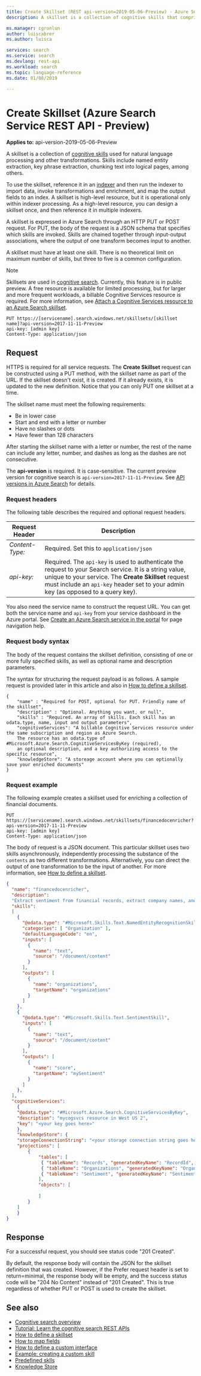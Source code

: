 ```yaml
---
title: Create Skillset (REST api-version=2019-05-06-Preview) - Azure Search | Microsoft Docs
description: A skillset is a collection of cognitive skills that comprise an enriched indexing pipeline in Azure Search.

ms.manager: cgronlun
author: luiscabrer
ms.author: luisca

services: search
ms.service: search
ms.devlang: rest-api
ms.workload: search
ms.topic: language-reference
ms.date: 01/08/2019

---
```

# Create Skillset (Azure Search Service REST API - Preview)

**Applies to:** api-version-2019-05-06-Preview

A skillset is a collection of [cognitive skills](https://docs.microsoft.com/azure/search/cognitive-search-predefined-skills) used for natural language processing and other transformations. Skills include named entity extraction, key phrase extraction, chunking text into logical pages, among others.

To use the skillset, reference it in an [indexer](create-indexer.md) and then run the indexer to import data, invoke transformations and enrichment, and map the output fields to an index. A skillset is high-level resource, but it is operational only within indexer processing. As a high-level resource, you can design a skillset once, and then reference it in multiple indexers. 

A skillset is expressed in Azure Search through an HTTP PUT or POST request. For PUT, the body of the request is a JSON schema that specifies which skills are invoked. Skills are chained together through input-output associations, where the output of one transform becomes input to another.

A skillset must have at least one skill. There is no theoretical limit on maximum number of skills, but three to five is a common configuration.  

> [!NOTE]
> Skillsets are used in [cognitive search](https://docs.microsoft.com/azure/search/cognitive-search-concept-intro). Currently, this feature is in public preview. A free resource is available for limited processing, but for larger and more frequent workloads, a billable Cognitive Services resource is required. For more information, see [Attach a Cognitive Services resource to an Azure Search skillset](https://docs.microsoft.com/azure/search/cognitive-search-attach-cognitive-services).

```http  
PUT https://[servicename].search.windows.net/skillsets/[skillset name]?api-version=2017-11-11-Preview
api-key: [admin key]
Content-Type: application/json
```  

## Request  
 HTTPS is required for all service requests. The **Create Skillset** request can be constructed using a PUT method, with the skillset name as part of the URL. If the skillset doesn't exist, it is created. If it already exists, it is updated to the new definition. Notice that you can only PUT one skillset at a time.  

 The skillset name must meet the following requirements:

- Be in lower case
- Start and end with a letter or number
- Have no slashes or dots
- Have fewer than 128 characters 

After starting the skillset name with a letter or number, the rest of the name can include any letter, number, and dashes as long as the dashes are not consecutive.  

 The **api-version** is required. It is case-sensitive. The current preview version for cognitive search is `api-version=2017-11-11-Preview`. See [API versions in Azure Search](https://docs.microsoft.com/azure/search/search-api-versions) for details. 


### Request headers  

 The following table describes the required and optional request headers.  

|Request Header|Description|  
|--------------------|-----------------|  
|*Content-Type:*|Required. Set this to `application/json`|  
|*api-key:*|Required. The `api-key` is used to authenticate the request to your Search service. It is a string value, unique to your service. The **Create Skillset** request must include an `api-key` header set to your admin key (as opposed to a query key).|  

You also need the service name to construct the request URL. You can get both the service name and `api-key` from your service dashboard in the Azure portal. See [Create an Azure Search service in the portal](https://docs.microsoft.com/azure/search/search-create-service-portal) for page navigation help.  

### Request body syntax  

The body of the request contains the skillset definition, consisting of one or more fully specified skills, as well as optional name and description parameters.  

The syntax for structuring the request payload is as follows. A sample request is provided later in this article and also in [How to define a skillset](https://docs.microsoft.com/azure/search/cognitive-search-defining-skillset).  

```
{   
    "name" : "Required for POST, optional for PUT. Friendly name of the skillset",  
    "description" : "Optional. Anything you want, or null",  
    "skills" : "Required. An array of skills. Each skill has an odata.type, name, input and output parameters",
    "cognitiveServices": "A billable Cognitive Services resource under the same subscription and region as Azure Search. 
    The resource has an odata.type of #Microsoft.Azure.Search.CognitiveServicesByKey (required), 
    an optional description, and a key authorizing access to the specific resource",
    "knowledgeStore": "A storeage account where you can optionally save your enriched documents"
}  
```

### Request example
 The following example creates a skillset used for enriching a collection of financial documents.

```http
PUT https://[servicename].search.windows.net/skillsets/financedocenricher?api-version=2017-11-11-Preview
api-key: [admin key]
Content-Type: application/json
```

The body of request is a JSON document. This particular skillset uses two skills asynchronously, independently processing the substance of the `contents` as two different transformations. Alternatively, you can direct the output of one transformation to be the input of another. For more information, see [How to define a skillset](https://docs.microsoft.com/azure/search/cognitive-search-defining-skillset).

```json
{
  "name": "financedocenricher",
  "description": 
  "Extract sentiment from financial records, extract company names, and then find additional information about each company mentioned.",
  "skills":
  [
    {
      "@odata.type": "#Microsoft.Skills.Text.NamedEntityRecognitionSkill",
      "categories": [ "Organization" ],
      "defaultLanguageCode": "en",
      "inputs": [
        {
          "name": "text",
          "source": "/document/content"
        }
      ],
      "outputs": [
        {
          "name": "organizations",
          "targetName": "organizations"
        }
      ]
    },
    {
      "@odata.type": "#Microsoft.Skills.Text.SentimentSkill",
      "inputs": [
        {
          "name": "text",
          "source": "/document/content"
        }
      ],
      "outputs": [
        {
          "name": "score",
          "targetName": "mySentiment"
        }
      ]
    },
  ],
  "cognitiveServices": 
    {
    "@odata.type": "#Microsoft.Azure.Search.CognitiveServicesByKey",
    "description": "mycogsvcs resource in West US 2",
    "key": "<your key goes here>"
    },
    "knowledgeStore": { 
    "storageConnectionString": "<your storage connection string goes here>", 
    "projections": [ 
        { 
            "tables": [  
             { "tableName": "Records", "generatedKeyName": "RecordId", "source": "/document/Record"}, 
             { "tableName": "Organizations", "generatedKeyName": "OrganizationId", "source": "/document/organizations*"}, 
             { "tableName": "Sentiment", "generatedKeyName": "SentimentId", "source": "/document/mySentiment"}
            ], 
            "objects": [ 
               
            ]      
        }    
    ]     
    } 
}
```

## Response  

 For a successful request, you should see status code "201 Created".  

 By default, the response body will contain the JSON for the skillset definition that was created. However, if the Prefer request header is set to return=minimal, the response body will be empty, and the success status code will be "204 No Content" instead of "201 Created". This is true regardless of whether PUT or POST is used to create the skillset.   

## See also

+ [Cognitive search overview](https://docs.microsoft.com/azure/search/cognitive-search-concept-intro)
+ [Tutorial: Learn the cognitive search REST APIs](https://docs.microsoft.com/azure/search/cognitive-search-tutorial-blob)
+ [How to define a skillset](https://docs.microsoft.com/azure/search/cognitive-search-defining-skillset)
+ [How to map fields](https://docs.microsoft.com/azure/search/cognitive-search-output-field-mapping)
+ [How to define a custom interface](https://docs.microsoft.com/azure/search/cognitive-search-custom-skill-interface)
+ [Example: creating a custom skill](https://docs.microsoft.com/azure/search/cognitive-search-create-custom-skill-example)
+ [Predefined sklls](https://docs.microsoft.com/azure/search/cognitive-search-predefined-skills)
+ [Knowledge Store](https://docs.microsoft.com/azure/search/knowledge-store-concept-intro)

